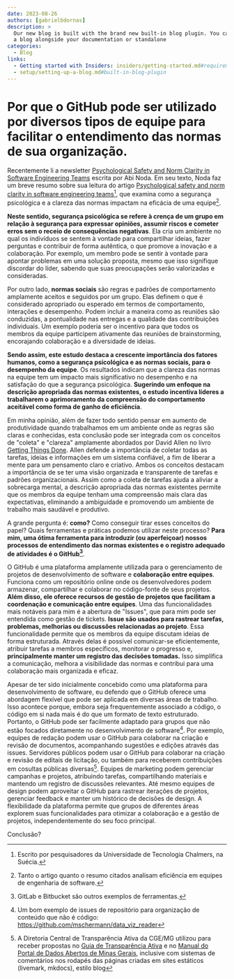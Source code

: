 ```yaml
---
date: 2023-08-26
authors: [gabrielbdornas]
description: >
  Our new blog is built with the brand new built-in blog plugin. You can build
  a blog alongside your documentation or standalone
categories:
  - Blog
links:
  - Getting started with Insiders: insiders/getting-started.md#requirements
  - setup/setting-up-a-blog.md#built-in-blog-plugin
---
```


# Por que o GitHub pode ser utilizado por diversos tipos de equipe para facilitar o entendimento das normas de sua organização.

Recentemente li a newsletter [Psychological Safety and Norm Clarity in Software Engineering Teams](https://newsletter.abinoda.com/p/engineering-team-norm-clarity?utm_source=post-email-title&publication_id=996688&post_id=136340388&isFreemail=true&utm_medium=email) escrita por Abi Noda.
Em seu texto, Noda faz um breve resumo sobre sua leitura do artigo [Psychological safety and norm clarity in software engineering teams](https://dl.acm.org/doi/10.1145/3195836.3195847?utm_source=substack&utm_medium=email)[^1], que examina como a segurança psicológica e a clareza das normas impactam na eficácia de uma equipe[^2].

**Neste sentido, segurança psicológica se refere à crença de um grupo em relação à segurança para expressar opiniões, assumir riscos e cometer erros sem o receio de consequências negativas**.
Ela cria um ambiente no qual os indivíduos se sentem à vontade para compartilhar ideias, fazer perguntas e contribuir de forma autêntica, o que promove a inovação e a colaboração.
Por exemplo, um membro pode se sentir à vontade para apontar problemas em uma solução proposta, mesmo que isso signifique discordar do líder, sabendo que suas preocupações serão valorizadas e consideradas.

Por outro lado, **normas sociais** são regras e padrões de comportamento amplamente aceitos e seguidos por um grupo.
Elas definem o que é considerado apropriado ou esperado em termos de comportamento, interações e desempenho.
Podem incluir a maneira como as reuniões são conduzidas, a pontualidade nas entregas e a qualidade das contribuições individuais.
Um exemplo poderia ser o incentivo para que todos os membros da equipe participem ativamente das reuniões de brainstorming, encorajando colaboração e a diversidade de ideias.

**Sendo assim, este estudo destaca a crescente importância dos fatores humanos, como a segurança psicológica e as normas sociais, para o desempenho da equipe**.
Os resultados indicam que a clareza das normas na equipe tem um impacto mais significativo no desempenho e na satisfação do que a segurança psicológica.
**Sugerindo um enfoque na descrição apropriada das normas existentes, o estudo incentiva líderes a trabalharem o aprimoramento da compreensão do comportamento aceitável como forma de ganho de eficiência**.

Em minha opinião, além de fazer todo sentido pensar em aumento de produtividade quando trabalhamos em um ambiente onde as regras são claras e conhecidas, esta conclusão pode ser integrada com  os conceitos de "coleta" e "clareza" amplamente abordados por David Allen no livro [Getting Things Done](https://www.amazon.com/Getting-Things-Done-Stress-Free-Productivity/dp/0143126563).
Allen defende a importância de coletar todas as tarefas, ideias e informações em um sistema confiável, a fim de liberar a mente para um pensamento claro e criativo.
Ambos os conceitos destacam a importância de se ter uma visão organizada e transparente de tarefas e padrões organizacionais.
Assim como a coleta de tarefas ajuda a aliviar a sobrecarga mental, a descrição apropriada das normas existentes permite que os membros da equipe tenham uma compreensão mais clara das expectativas, eliminando a ambiguidade e promovendo um ambiente de trabalho mais saudável e produtivo.

A grande pergunta é: **como?**
Como conseguir tirar esses conceitos do papel?
Quais ferramentas e práticas podemos utilizar neste processo?
**Para mim, uma ótima ferramenta para introduzir (ou aperfeiçoar) nossos processos de entendimento das normas existentes e o registro adequado de atividades é o GitHub[^3]**.

O GitHub é uma plataforma amplamente utilizada para o gerenciamento de projetos de desenvolvimento de software e **colaboração entre equipes**. Funciona como um repositório online onde os desenvolvedores podem armazenar, compartilhar e colaborar no código-fonte de seus projetos. **Além disso, ele oferece recursos de gestão de projetos que facilitam a coordenação e comunicação entre equipes**.
Uma das funcionalidades mais notáveis para mim é a abertura de "Issues", que para mim pode ser entendida como gestão de tickets.
**Issue são usados para rastrear tarefas, problemas, melhorias ou discussões relacionadas ao projeto**.
Essa funcionalidade permite que os membros da equipe discutam ideias de forma estruturada.
Através delas é possível comunicar-se eficientemente, atribuir tarefas a membros específicos, monitorar o progresso e, **principalmente manter um registro das decisões tomadas.**
Isso simplifica a comunicação, melhora a visibilidade das normas e contribui para uma colaboração mais organizada e eficaz.

Apesar de ter sido inicialmente concebido como uma plataforma para desenvolvimento de software, eu defendo que o GitHub oferece uma abordagem flexível que pode ser aplicada em diversas áreas de trabalho.
Isso acontece porque, embora seja frequentemente associado a código, o código em si nada mais é do que um formato de texto estruturado. Portanto, o GitHub pode ser facilmente adaptado para grupos que não estão focados diretamente no desenvolvimento de software[^4].
Por exemplo, equipes de redação podem usar o GitHub para colaborar na criação e revisão de documentos, acompanhando sugestões e edições através das issues.
Servidores públicos podem usar o GitHub para colaborar na criação e revisão de editais de licitação, ou também para receberem contribuições em cosultas públicas diversas[^5].
Equipes de marketing podem gerenciar campanhas e projetos, atribuindo tarefas, compartilhando materiais e mantendo um registro de discussões relevantes.
Até mesmo equipes de design podem aproveitar o GitHub para rastrear iterações de projetos, gerenciar feedback e manter um histórico de decisões de design.
A flexibilidade da plataforma permite que grupos de diferentes áreas explorem suas funcionalidades para otimizar a colaboração e a gestão de projetos, independentemente do seu foco principal.

Conclusão?

[^1]: Escrito por pesquisadores da Universidade de Tecnologia Chalmers, na Suécia.
[^2]: Tanto o artigo quanto o resumo citados analisam eficiência em equipes de engenharia de software.
[^3]: GitLab e Bitbucket são outros exemplos de ferramentas.
[^4]: Um bom exemplo de issues de repositório para organização de conteúdo que não é código: https://github.com/mschermann/data_viz_reader
[^5]: A Diretoria Central de Transparência Ativa da CGE/MG utilizou para receber propostas no [Guia de Transparência Ativa](https://transparencia-mg.github.io/guia-transparencia-ativa/v3/organizacao-dos-conteudos/) e no [Manual do Portal de Dados Abertos de Minas Gerais](https://transparencia-mg.github.io/manual-dados-mg/0.1/2.%20Ciclo%20de%20publica%C3%A7%C3%A3o%20de%20dados/005_escolha_das_bases/), inclusive com sistemas de comentários nos rodapés das páginas criadas em sites estáticos (livemark, mkdocs), estilo blog
